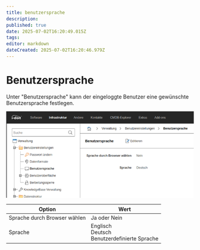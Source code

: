 ```yaml
---
title: benutzersprache
description: 
published: true
date: 2025-07-02T16:20:49.015Z
tags: 
editor: markdown
dateCreated: 2025-07-02T16:20:46.979Z
---
```


# Benutzersprache

Unter "Benutzersprache" kann der eingeloggte Benutzer eine gewünschte Benutzersprache festlegen.

[![Benutzersprache](../../../assets/images/de/administration/verwaltung/benutzereinstellungen/benutzersprache/1-b.png)](../../../assets/images/de/administration/verwaltung/benutzereinstellungen/benutzersprache/1-b.png)

| Option | Wert |
| - | - |
| Sprache durch Browser wählen | Ja oder Nein |
| Sprache | Englisch<br>Deutsch<br>Benutzerdefinierte Sprache |
